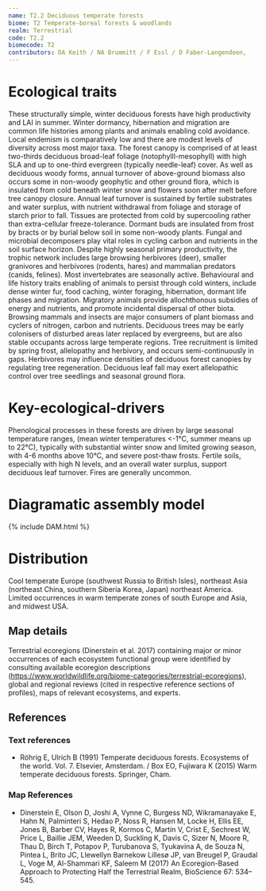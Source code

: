```yaml
---
name: T2.2 Deciduous temperate forests
biome: T2 Temperate-boreal forests & woodlands
realm: Terrestrial
code: T2.2
biomecode: T2
contributors: DA Keith / NA Brummitt / F Essl / D Faber-Langendoen,
---
```


# Ecological traits


 These structurally simple, winter deciduous forests have high productivity and LAI in summer. Winter dormancy, hibernation and migration are common life histories among plants and animals enabling cold avoidance. Local endemism is comparatively low and there are modest levels of diversity across most major taxa. The forest canopy is comprised of at least two-thirds deciduous broad-leaf foliage (notophylll-mesophyll) with high SLA and up to one-third evergreen (typically needle-leaf) cover. As well as deciduous woody forms, annual turnover of above-ground biomass also occurs some in non-woody geophytic and other ground flora, which is insulated from cold beneath winter snow and flowers soon after melt before tree canopy closure. Annual leaf turnover is sustained by fertile substrates and water surplus, with nutrient withdrawal from foliage and storage of starch prior to fall. Tissues are protected from cold by supercooling rather than extra-cellular freeze-tolerance. Dormant buds are insulated from frost by bracts or by burial below soil in some non-woody plants. Fungal and microbial decomposers play vital roles in cycling carbon and nutrients in the soil surface horizon. Despite highly seasonal primary productivity, the trophic network includes large browsing herbivores (deer), smaller granivores and herbivores (rodents, hares) and mammalian predators (canids, felines). Most invertebrates are seasonally active. Behavioural and life history traits enabling of animals to persist through cold winters, include dense winter fur, food caching, winter foraging, hibernation, dormant life phases and migration. Migratory animals provide allochthonous subsidies of energy and nutrients, and promote incidental dispersal of other biota. Browsing mammals and insects are major consumers of plant biomass and cyclers of nitrogen, carbon and nutrients. Deciduous trees may be early colonisers of disturbed areas later replaced by evergreens, but are also stable occupants across large temperate regions. Tree recruitment is limited by spring frost, allelopathy and herbivory, and occurs semi-continuously in gaps. Herbivores may influence densities of deciduous forest canopies by regulating tree regeneration. Deciduous leaf fall may exert allelopathic control over tree seedlings and seasonal ground flora.


# Key-ecological-drivers


 Phenological processes in these forests are driven by large seasonal temperature ranges, (mean winter temperatures <-1°C, summer means  up to 22°C), typically with substantial winter snow and limited growing season, with 4-6 months above 10°C, and severe post-thaw frosts. Fertile soils, especially with high N levels, and an overall water surplus, support deciduous leaf turnover. Fires are generally uncommon.

# Diagramatic assembly model

 {% include DAM.html %}

# Distribution


Cool temperate Europe (southwest Russia to British Isles), northeast Asia (northeast China, southern Siberia Korea, Japan) northeast America. Limited occurrences in warm temperate zones of south Europe and Asia, and midwest USA.


## Map details

Terrestrial ecoregions (Dinerstein et al. 2017) containing major or minor occurrences of each ecosystem functional group were identified by consulting available ecoregion descriptions (https://www.worldwildlife.org/biome-categories/terrestrial-ecoregions), global and regional reviews (cited in respective reference sections of profiles), maps of relevant ecosystems, and experts.

## References
### Text references
* Röhrig E, Ulrich B (1991) Temperate deciduous forests. Ecosystems of the world. Vol. 7. Elsevier, Amsterdam.  / Box EO, Fujiwara K (2015) Warm temperate deciduous forests. Springer, Cham.
### Map References
* Dinerstein E, Olson D, Joshi A, Vynne C, Burgess ND, Wikramanayake E, Hahn N, Palminteri S, Hedao P, Noss R, Hansen M, Locke H, Ellis EE, Jones B, Barber CV, Hayes R, Kormos C, Martin V, Crist E, Sechrest W, Price L, Baillie JEM, Weeden D, Suckling K, Davis C, Sizer N, Moore R, Thau D, Birch T, Potapov P, Turubanova S, Tyukavina A, de Souza N, Pintea L, Brito JC, Llewellyn Barnekow Lillesø JP, van Breugel P, Graudal L, Voge M, Al-Shammari KF, Saleem M (2017) An Ecoregion-Based Approach to Protecting Half the Terrestrial Realm, BioScience 67: 534–545.
